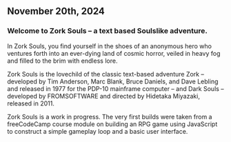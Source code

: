 ## November 20th, 2024
### Welcome to Zork Souls – a text based Soulslike adventure.
 In Zork Souls, you find yourself in the shoes of an anonymous hero who ventures forth into an ever-dying land of cosmic horror, veiled in heavy fog and filled to the brim with endless lore. 
 
 Zork Souls is the lovechild of the classic text-based adventure Zork – developed by Tim Anderson, Marc Blank, Bruce Daniels, and Dave Lebling and released in 1977 for the PDP-10 mainframe computer – and Dark Souls – developed by FROMSOFTWARE and directed by Hidetaka Miyazaki, released in 2011.

 Zork Souls is a work in progress. The very first builds were taken from a freeCodeCamp course module on building an RPG game using JavaScript to construct a simple gameplay loop and a basic user interface.
